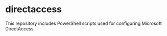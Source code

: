 # directaccess

This repository includes PowerShell scripts used for configuring Microsoft DirectAccess.
